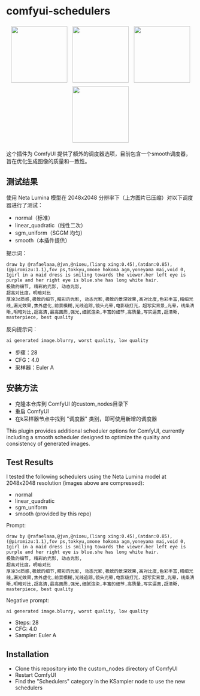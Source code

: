 # comfyui-schedulers

<p align="center">
    <img src="https://github.com/user-attachments/assets/e23eed4a-58c0-49bd-8444-ab9520a88a9f" width="150" style="margin: 5px;">
    <img src="https://github.com/user-attachments/assets/aace9408-b29e-4962-b5b9-275308f86e58" width="150" style="margin: 5px;">
    <img src="https://github.com/user-attachments/assets/35284db9-93e2-4a13-8660-4b5886e50877" width="150" style="margin: 5px;">
    <img src="https://github.com/user-attachments/assets/39a00d69-bf9e-4bf2-909d-73baa0e5a8f6" width="150" style="margin: 5px;">
</p>

这个插件为 ComfyUI 提供了额外的调度器选项，目前包含一个smooth调度器，旨在优化生成图像的质量和一致性。
## 测试结果
使用 Neta Lumina 模型在 2048x2048 分辨率下（上方图片已压缩）对以下调度器进行了测试：

- normal（标准）
- linear_quadratic（线性二次）
- sgm_uniform（SGGM 均匀）
- smooth（本插件提供）

提示词：
```
draw by @rafaelaaa,@jvn,@nixeu,(liang xing:0.45),(atdan:0.85),(@piromizu:1.1),fov ps,tokkyu,omone hokoma agm,yoneyama mai,void 0,
1girl in a maid dress is smiling towards the viewer.her left eye is purple and her right eye is blue.she has long white hair.
极致的细节, 精彩的光影, 动态光影,
超高对比度，明暗对比
厚涂3d质感,极致的细节,精彩的光影, 动态光影,极致的景深效果,高对比度,色彩丰富,精细光线,漏光效果,焦外虚化,前景模糊,光线追踪,镜头光晕,电影级打光，超写实背景,光晕，线条清晰,明暗对比,超高清,最高画质,强光,细腻渲染,丰富的细节,高质量,写实逼真,超清晰,
masterpiece, best quality
```

反向提示词：
```
ai generated image.blurry, worst quality, low quality
```

- 步骤：28
- CFG：4.0
- 采样器：Euler A
## 安装方法
- 克隆本仓库到 ComfyUI 的custom_nodes目录下
- 重启 ComfyUI
- 在k采样器节点中找到 "调度器" 类别，即可使用新增的调度器

This plugin provides additional scheduler options for ComfyUI, currently including a smooth scheduler designed to optimize the quality and consistency of generated images.
## Test Results
I tested the following schedulers using the Neta Lumina model at 2048x2048 resolution (images above are compressed):

- normal
- linear_quadratic
- sgm_uniform
- smooth (provided by this repo)

Prompt:
```
draw by @rafaelaaa,@jvn,@nixeu,(liang xing:0.45),(atdan:0.85),(@piromizu:1.1),fov ps,tokkyu,omone hokoma agm,yoneyama mai,void 0,
1girl in a maid dress is smiling towards the viewer.her left eye is purple and her right eye is blue.she has long white hair.
极致的细节, 精彩的光影, 动态光影,
超高对比度，明暗对比
厚涂3d质感,极致的细节,精彩的光影, 动态光影,极致的景深效果,高对比度,色彩丰富,精细光线,漏光效果,焦外虚化,前景模糊,光线追踪,镜头光晕,电影级打光，超写实背景,光晕，线条清晰,明暗对比,超高清,最高画质,强光,细腻渲染,丰富的细节,高质量,写实逼真,超清晰,
masterpiece, best quality
```

Negative prompt:
```
ai generated image.blurry, worst quality, low quality
```

- Steps: 28
- CFG: 4.0
- Sampler: Euler A
## Installation
- Clone this repository into the custom_nodes directory of ComfyUI
- Restart ComfyUI
- Find the "Schedulers" category in the KSampler node to use the new schedulers
